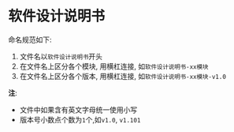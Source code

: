 # 软件设计说明书
命名规范如下:

1. 文件名以`软件设计说明书`开头
2. 在文件名上区分各个模块, 用横杠连接, 如`软件设计说明书-xx模块`
3. 在文件名上区分各个版本, 用横杠连接, 如`软件设计说明书-xx模块-v1.0`

**注**:

+ 文件中如果含有英文字母统一使用小写
+ 版本号小数点个数为`1`个,如`v1.0`, `v1.101`